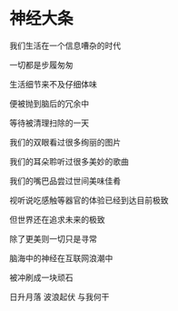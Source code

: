 # 神经大条

我们生活在一个信息嘈杂的时代

一切都是步履匆匆

生活细节来不及仔细体味

便被抛到脑后的冗余中

等待被清理扫除的一天

我们的双眼看过很多绚丽的图片

我们的耳朵聆听过很多美妙的歌曲

我们的嘴巴品尝过世间美味佳肴

视听说吃感触等器官的体验已经到达目前极致

但世界还在追求未来的极致

除了更美则一切只是寻常

脑海中的神经在互联网浪潮中

被冲刷成一块顽石

日升月落 波浪起伏 与我何干
